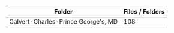 | Folder                              |   Files / Folders |
|-------------------------------------|-------------------|
| Calvert-Charles-Prince George's, MD |               108 |